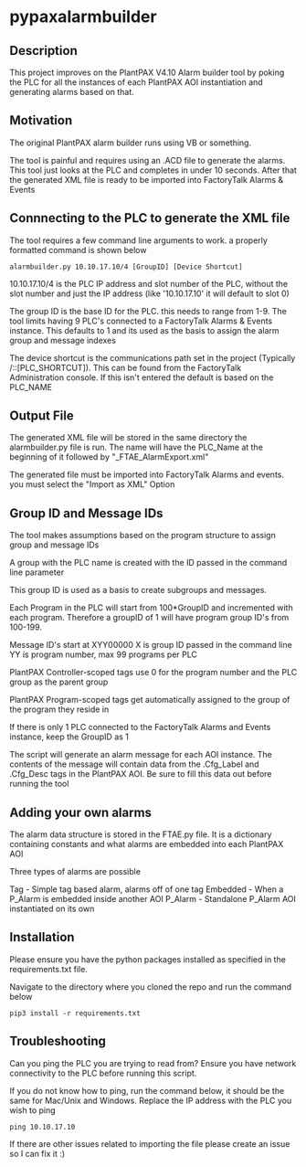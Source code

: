 # pypaxalarmbuilder

## Description

This project improves on the PlantPAX V4.10 Alarm builder tool by poking the PLC for all the instances of each PlantPAX AOI instantiation and generating alarms based on that.

## Motivation

The original PlantPAX alarm builder runs using VB or something.

The tool is painful and requires using an .ACD file to generate the alarms. This tool just looks at the PLC and completes in under 10 seconds. After that the generated XML file is ready to be imported into FactoryTalk Alarms & Events

## Connnecting to the PLC to generate the XML file

The tool requires a few command line arguments to work. a properly formatted command is shown below

```
alarmbuilder.py 10.10.17.10/4 [GroupID] [Device Shortcut]

```

10.10.17.10/4 is the PLC IP address and slot number of the PLC, without the slot number and just the IP address (like '10.10.17.10' it will default to slot 0)

The group ID is the base ID for the PLC. this needs to range from 1-9. The tool limits having 9 PLC's connected to a FactoryTalk Alarms & Events instance. This defaults to 1 and its used as the basis to assign the alarm group and message indexes

The device shortcut is the communications path set in the project (Typically /::[PLC_SHORTCUT]). This can be found from the FactoryTalk Administration console. If this isn't entered the default is based on the PLC_NAME

## Output File

The generated XML file will be stored in the same directory the alarmbuilder.py file is run. The name will have the PLC_Name at the beginning of it followed by "_FTAE_AlarmExport.xml"

The generated file must be imported into FactoryTalk Alarms and events. you must select the "Import as XML" Option

## Group ID and Message IDs

The tool makes assumptions based on the program structure to assign group and message IDs

A group with the PLC name is created with the ID passed in the command line parameter

This group ID is used as a basis to create subgroups and messages.

Each Program in the PLC will start from 100*GroupID and incremented with each program. Therefore a groupID of 1 will have program group ID's from 100-199.

Message ID's start at XYY00000
X is group ID passed in the command line
YY is program number, max 99 programs per PLC

PlantPAX Controller-scoped tags use 0 for the program number and the PLC group as the parent group

PlantPAX Program-scoped tags get automatically assigned to the group of the program they reside in

If there is only 1 PLC connected to the FactoryTalk Alarms and Events instance, keep the GroupID as 1 

The script will generate an alarm message for each AOI instance. The contents of the message will contain data from the .Cfg_Label and .Cfg_Desc tags in the PlantPAX AOI. Be sure to fill this data out before running the tool

## Adding your own alarms

The alarm data structure is stored in the FTAE.py file. It is a dictionary containing constants and what alarms are embedded into each PlantPAX AOI

Three types of alarms are possible

Tag - Simple tag based alarm, alarms off of one tag
Embedded - When a P_Alarm is embedded inside another AOI
P_Alarm - Standalone P_Alarm AOI instantiated on its own

## Installation

Please ensure you have the python packages installed as specified in the requirements.txt file.

Navigate to the directory where you cloned the repo and run the command below

```
pip3 install -r requirements.txt

```

## Troubleshooting

Can you ping the PLC you are trying to read from? Ensure you have network connectivity to the PLC before running this script.

If you do not know how to ping, run the command below, it should be the same for Mac/Unix and Windows. Replace the IP address with the PLC you wish to ping

```
ping 10.10.17.10

```
If there are other issues related to importing the file please create an issue so I can fix it :)